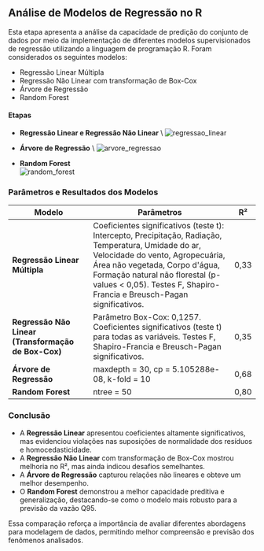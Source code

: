## Análise de Modelos de Regressão no R

Esta etapa apresenta a análise da capacidade de predição do conjunto de dados por meio da implementação de diferentes modelos supervisionados de regressão utilizando a linguagem de programação R. Foram considerados os seguintes modelos:

- Regressão Linear Múltipla
- Regressão Não Linear com transformação de Box-Cox
- Árvore de Regressão
- Random Forest

#### Etapas
- **Regressão Linear e Regressão Não Linear**  \ 
![regressao_linear](https://github.com/user-attachments/assets/b62770dc-68f4-4cb9-af53-4b6c83bd68ed)

- **Árvore de Regressão**  \ 
![arvore_regressao](https://github.com/user-attachments/assets/1254e3a9-ee56-4262-91ef-c81db5851ecb)

- **Random Forest**  \
![random_forest](https://github.com/user-attachments/assets/0da686d3-4313-4754-a866-3181b37cac48)

### Parâmetros e Resultados dos Modelos

| Modelo | Parâmetros | R² |
|--------|------------|----|
| **Regressão Linear Múltipla** | Coeficientes significativos (teste t): Intercepto, Precipitação, Radiação, Temperatura, Umidade do ar, Velocidade do vento, Agropecuária, Área não vegetada, Corpo d'água, Formação natural não florestal (p-values < 0,05). Testes F, Shapiro-Francia e Breusch-Pagan significativos. | 0,33 |
| **Regressão Não Linear (Transformação de Box-Cox)** | Parâmetro Box-Cox: 0,1257. Coeficientes significativos (teste t) para todas as variáveis. Testes F, Shapiro-Francia e Breusch-Pagan significativos. | 0,35 |
| **Árvore de Regressão** | maxdepth = 30, cp = 5.105288e-08, k-fold = 10 | 0,68 |
| **Random Forest** | ntree = 50 | 0,80 |

### Conclusão
- A **Regressão Linear** apresentou coeficientes altamente significativos, mas evidenciou violações nas suposições de normalidade dos resíduos e homocedasticidade.
- A **Regressão Não Linear** com transformação de Box-Cox mostrou melhoria no R², mas ainda indicou desafios semelhantes.
- A **Árvore de Regressão** capturou relações não lineares e obteve um melhor desempenho.
- O **Random Forest** demonstrou a melhor capacidade preditiva e generalização, destacando-se como o modelo mais robusto para a previsão da vazão Q95.

Essa comparação reforça a importância de avaliar diferentes abordagens para modelagem de dados, permitindo melhor compreensão e previsão dos fenômenos analisados.

